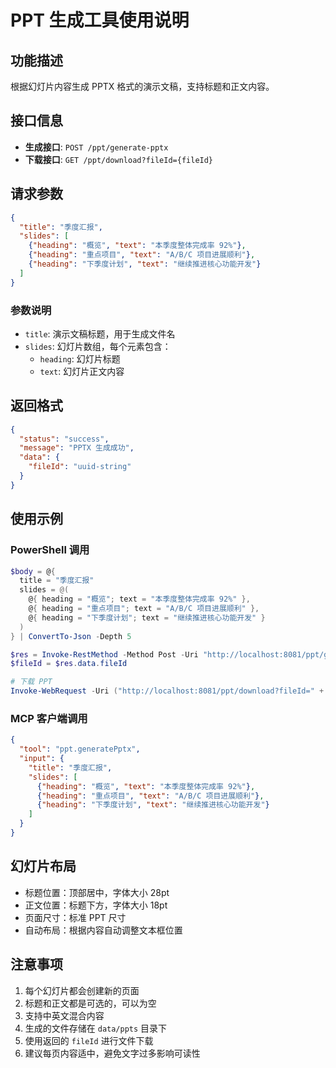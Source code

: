 # PPT 生成工具使用说明

## 功能描述
根据幻灯片内容生成 PPTX 格式的演示文稿，支持标题和正文内容。

## 接口信息
- **生成接口**: `POST /ppt/generate-pptx`
- **下载接口**: `GET /ppt/download?fileId={fileId}`

## 请求参数
```json
{
  "title": "季度汇报",
  "slides": [
    {"heading": "概览", "text": "本季度整体完成率 92%"},
    {"heading": "重点项目", "text": "A/B/C 项目进展顺利"},
    {"heading": "下季度计划", "text": "继续推进核心功能开发"}
  ]
}
```

### 参数说明
- `title`: 演示文稿标题，用于生成文件名
- `slides`: 幻灯片数组，每个元素包含：
  - `heading`: 幻灯片标题
  - `text`: 幻灯片正文内容

## 返回格式
```json
{
  "status": "success",
  "message": "PPTX 生成成功",
  "data": {
    "fileId": "uuid-string"
  }
}
```

## 使用示例

### PowerShell 调用
```powershell
$body = @{
  title = "季度汇报"
  slides = @(
    @{ heading = "概览"; text = "本季度整体完成率 92%" },
    @{ heading = "重点项目"; text = "A/B/C 项目进展顺利" },
    @{ heading = "下季度计划"; text = "继续推进核心功能开发" }
  )
} | ConvertTo-Json -Depth 5

$res = Invoke-RestMethod -Method Post -Uri "http://localhost:8081/ppt/generate-pptx" -ContentType "application/json" -Body $body
$fileId = $res.data.fileId

# 下载 PPT
Invoke-WebRequest -Uri ("http://localhost:8081/ppt/download?fileId=" + $fileId) -OutFile ".\季度汇报.pptx"
```

### MCP 客户端调用
```json
{
  "tool": "ppt.generatePptx",
  "input": {
    "title": "季度汇报",
    "slides": [
      {"heading": "概览", "text": "本季度整体完成率 92%"},
      {"heading": "重点项目", "text": "A/B/C 项目进展顺利"},
      {"heading": "下季度计划", "text": "继续推进核心功能开发"}
    ]
  }
}
```

## 幻灯片布局
- 标题位置：顶部居中，字体大小 28pt
- 正文位置：标题下方，字体大小 18pt
- 页面尺寸：标准 PPT 尺寸
- 自动布局：根据内容自动调整文本框位置

## 注意事项
1. 每个幻灯片都会创建新的页面
2. 标题和正文都是可选的，可以为空
3. 支持中英文混合内容
4. 生成的文件存储在 `data/ppts` 目录下
5. 使用返回的 `fileId` 进行文件下载
6. 建议每页内容适中，避免文字过多影响可读性
